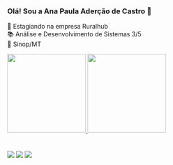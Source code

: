 ### Olá! Sou a Ana Paula Aderção de Castro 👋
📝 Estagiando na empresa Ruralhub <br>
📚 Análise e Desenvolvimento de Sistemas 3/5 <br>
🏡 Sinop/MT <br>

<a href="https://github.com/anacastro26">
<img height="180em" src="https://github-readme-stats.vercel.app/api?username=anacastro26&show_icons=true&theme=darck&include_all_commits=true&count_private=true"/>
  <img height="180em" src="https://github-readme-stats.vercel.app/api/top-langs/?username=anacastro26&layout=compact&langs_count=7&theme=darcka"/>
</div
  
  #
  #
  
  <a href="https://www.instagram.com/anaaacastroo/" target="_blank"><img src="https://img.shields.io/badge/-Instagram-%23E4405F?style=for-the-badge&logo=instagram&logoColor=white" target="_blank"></a>
<a href="https://www.linkedin.com/in/ana-paula-ader%C3%A7%C3%A3o-de-castro-377246208/" target="_blank"><img src="https://img.shields.io/badge/-LinkedIn-%230077B5?style=for-the-badge&logo=linkedin&logoColor=white" target="_blank"></a>
<a href="https://www.facebook.com/anapaula.adercaodecastro" target="_blank"><img src="https://img.shields.io/badge/Facebook-1877F2?style=for-the-badge&logo=facebook&logoColor=white"></a>
